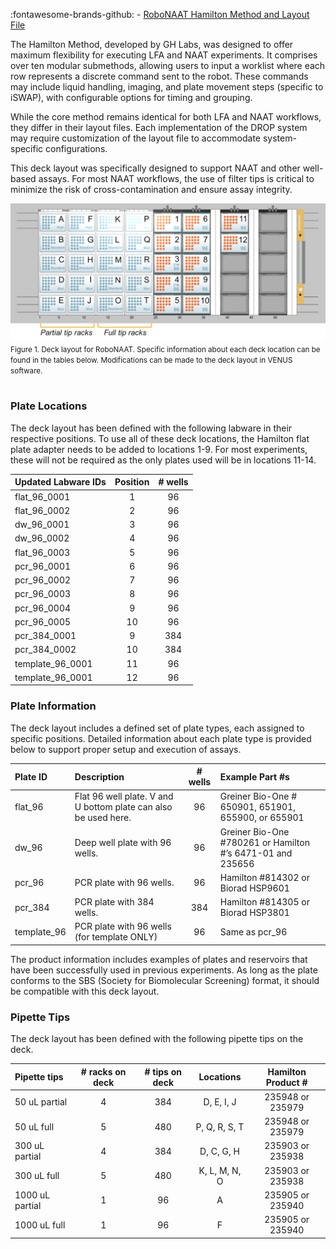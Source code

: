 :fontawesome-brands-github: - [RoboNAAT Hamilton Method and Layout File](https://github.com/Global-Health-Labs/DROP/blob/main/sw/Hamilton%20Files/DROP_NAAT_v2.pkg) 

The Hamilton Method, developed by GH Labs, was designed to offer maximum flexibility for executing LFA and NAAT experiments. It comprises over ten modular submethods, allowing users to input a worklist where each row represents a discrete command sent to the robot. These commands may include liquid handling, imaging, and plate movement steps (specific to iSWAP), with configurable options for timing and grouping.

While the core method remains identical for both LFA and NAAT workflows, they differ in their layout files. Each implementation of the DROP system may require customization of the layout file to accommodate system-specific configurations.

This deck layout was specifically designed to support NAAT and other well-based assays. For most NAAT workflows, the use of filter tips is critical to minimize the risk of cross-contamination and ensure assay integrity.

![NAAT Deck Layout](./images/NAAT_Deck_Layout.png) <br>
<small> Figure 1. Deck layout for RoboNAAT. Specific information about each deck location can be found in the tables below. Modifications can be made to the deck layout in VENUS software. </small> <br><br>

### Plate Locations
The deck layout has been defined with the following labware in their respective positions. To use all of these deck locations, the Hamilton flat plate adapter needs to be added to locations 1-9. For most experiments, these will not be required as the only plates used will be in locations 11-14. 

| Updated Labware IDs        | Position      | # wells       |
| :------------------------- | :-----------: | :-----------: |
| flat_96_0001               | 1             | 96            |
| flat_96_0002               | 2             | 96            |
| dw_96_0001                 | 3             | 96            |
| dw_96_0002                 | 4             | 96            |
| flat_96_0003               | 5             | 96            |
| pcr_96_0001                | 6             | 96            |
| pcr_96_0002                | 7             | 96            |
| pcr_96_0003                | 8             | 96            |
| pcr_96_0004                | 9             | 96            |
| pcr_96_0005                | 10            | 96            |
| pcr_384_0001               | 9             | 384           |
| pcr_384_0002               | 10            | 384           |
| template_96_0001           | 11            | 96            |
| template_96_0001           | 12            | 96            |


### Plate Information

The deck layout includes a defined set of plate types, each assigned to specific positions. Detailed information about each plate type is provided below to support proper setup and execution of assays.

| Plate ID    | Description      | # wells       | Example Part #s     |
| :---------- | :---------------------------------- | :-----------: | :---------------------------- |
| flat_96     | Flat 96 well plate. V and U bottom plate can also be used here.| 96 | Greiner Bio-One # 650901, 651901, 655900, or 655901|
| dw_96       | Deep well plate with 96 wells.| 96 | Greiner Bio-One #780261 or Hamilton #’s 6471-01 and 235656|
| pcr_96      | PCR plate with 96 wells.| 96 | Hamilton #814302 or Biorad HSP9601|
| pcr_384     | PCR plate with 384 wells.| 384 | Hamilton #814305 or Biorad HSP3801|
| template_96 | PCR plate with 96 wells (for template ONLY)| 96 | Same as pcr_96|

The product information includes examples of plates and reservoirs that have been successfully used in previous experiments. As long as the plate conforms to the SBS (Society for Biomolecular Screening) format, it should be compatible with this deck layout.

### Pipette Tips 
The deck layout has been defined with the following pipette tips on the deck. 

| Pipette tips    | # racks on deck | # tips on deck | Locations   | Hamilton Product # |
| :-------------- | :-----------: | :-----------: |:-----------:   |:-----------: |
| 50 uL partial   | 4             | 384           | D, E, I, J     | 235948 or 235979 |
| 50 uL full      | 5             | 480           | P, Q, R, S, T  | 235948 or 235979 |
| 300 uL partial  | 4             | 384           | D, C, G, H     | 235903 or 235938 |
| 300 uL full     | 5             | 480           | K, L, M, N, O  | 235903 or 235938|
| 1000 uL partial | 1             | 96            | A              | 235905 or 235940 |
| 1000 uL full    | 1             | 96            | F              | 235905 or 235940 |
